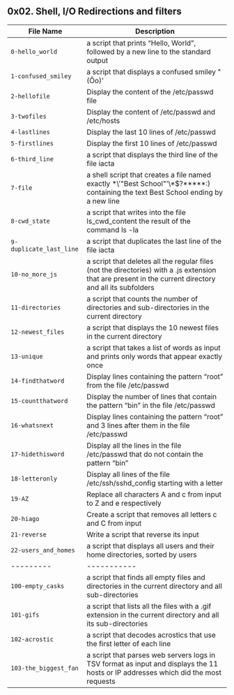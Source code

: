 ## 0x02. Shell, I/O Redirections and filters

| File Name | Description |
| --------- | ----------- |
| `0-hello_world` | a script that prints “Hello, World”, followed by a new line to the standard output |
| `1-confused_smiley` | a script that displays a confused smiley "(Ôo)' |
| `2-hellofile` | Display the content of the /etc/passwd file |
| `3-twofiles` | Display the content of /etc/passwd and /etc/hosts |
| `4-lastlines` | Display the last 10 lines of /etc/passwd |
| `5-firstlines` | Display the first 10 lines of /etc/passwd |
| `6-third_line` | a script that displays the third line of the file iacta |
| `7-file` | a shell script that creates a file named exactly \*\\'"Best School"\'\\*$\?\*\*\*\*\*:) containing the text Best School ending by a new line |
| `8-cwd_state` | a script that writes into the file ls_cwd_content the result of the command ls -la |
| `9-duplicate_last_line` | a script that duplicates the last line of the file iacta |
| `10-no_more_js` | a script that deletes all the regular files (not the directories) with a .js extension that are present in the current directory and all its subfolders |
| `11-directories` | a script that counts the number of directories and sub-directories in the current directory |
| `12-newest_files` | a script that displays the 10 newest files in the current directory |
| `13-unique` | a script that takes a list of words as input and prints only words that appear exactly once |
| `14-findthatword` | Display lines containing the pattern “root” from the file /etc/passwd |
| `15-countthatword` | Display the number of lines that contain the pattern “bin” in the file /etc/passwd |
| `16-whatsnext` | Display lines containing the pattern “root” and 3 lines after them in the file /etc/passwd |
| `17-hidethisword` | Display all the lines in the file /etc/passwd that do not contain the pattern “bin” |
| `18-letteronly` | Display all lines of the file /etc/ssh/sshd_config starting with a letter |
| `19-AZ` | Replace all characters A and c from input to Z and e respectively |
| `20-hiago` | Create a script that removes all letters c and C from input |
| `21-reverse` | Write a script that reverse its input |
| `22-users_and_homes` | a script that displays all users and their home directories, sorted by users |
| --------- | ----------- |
| `100-empty_casks` | a script that finds all empty files and directories in the current directory and all sub-directories |
| `101-gifs` | a script that lists all the files with a .gif extension in the current directory and all its sub-directories |
| `102-acrostic` | a script that decodes acrostics that use the first letter of each line |
| `103-the_biggest_fan` | a script that parses web servers logs in TSV format as input and displays the 11 hosts or IP addresses which did the most requests |
